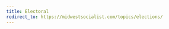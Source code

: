 ```yaml
---
title: Electoral
redirect_to: https://midwestsocialist.com/topics/elections/
---
```


<!-- This page will force visitors to {url}/category/electoral to be redirected to the Midwest Socialist website -->
